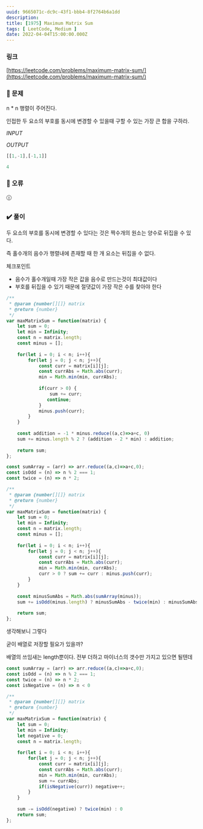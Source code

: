 ```yaml
---
uuid: 9665071c-dc9c-43f1-bbb4-8f2764b6a1dd
description: 
title: [1975] Maximum Matrix Sum
tags: [ LeetCode, Medium ]
date: 2022-04-04T15:00:00.000Z
---
```








### 링크

[https://leetcode.com/problems/maximum-matrix-sum/](https://leetcode.com/problems/maximum-matrix-sum/)

### 📝 문제

n * n 행렬이 주어진다.

인접한 두 요소의 부호를 동시에 변경할 수 있을때 구할 수 있는 가장 큰 합을 구하라.

*INPUT*

*OUTPUT*

```jsx
[[1,-1],[-1,1]]
```

```jsx
4
```

### 🚨 오류

<aside>
🕧

</aside>

### ✔️ 풀이

두 요소의 부호를 동시에 변경할 수 있다는 것은 짝수개의 원소는 양수로 뒤집을 수 있다.

즉 홀수개의 음수가 행렬내에 존재할 때 한 개 요소는 뒤집을 수 없다.

체크포인트

- 음수가 홀수개일때 가장 작은 값을 음수로 만드는것이 최대값이다
- 부호를 뒤집을 수 있기 때문에 절댓값이 가장 작은 수를 찾아야 한다

```jsx
/**
 * @param {number[][]} matrix
 * @return {number}
 */
var maxMatrixSum = function(matrix) {
    let sum = 0;
    let min = Infinity;
    const n = matrix.length;
    const minus = [];
    
    for(let i = 0; i < n; i++){
        for(let j = 0; j < n; j++){
            const curr = matrix[i][j];
            const currAbs = Math.abs(curr);
            min = Math.min(min, currAbs);
						
            if(curr > 0) {
                sum += curr;
               continue; 
            }
            minus.push(curr);
        }
    }
    
    const addition = -1 * minus.reduce((a,c)=>a+c, 0)
    sum += minus.length % 2 ? (addition - 2 * min) : addition;
    
    return sum;
};
```

```jsx
const sumArray = (arr) => arr.reduce((a,c)=>a+c,0);
const isOdd = (n) => n % 2 === 1;
const twice = (n) => n * 2;

/**
 * @param {number[][]} matrix
 * @return {number}
 */
var maxMatrixSum = function(matrix) {
    let sum = 0;
    let min = Infinity;
    const n = matrix.length;
    const minus = [];
    
    for(let i = 0; i < n; i++){
        for(let j = 0; j < n; j++){
            const curr = matrix[i][j];
            const currAbs = Math.abs(curr);
            min = Math.min(min, currAbs);
            curr > 0 ? sum += curr : minus.push(curr);
        }
    }
    
    const minusSumAbs = Math.abs(sumArray(minus));
    sum += isOdd(minus.length) ? minusSumAbs - twice(min) : minusSumAbs;
    
    return sum;
};
```

생각해보니 그렇다

굳이 배열로 저장할 필요가 있을까?

배열의 쓰임새는 length뿐이다. 전부 더하고 마이너스의 갯수만 가지고 있으면 될텐데

```jsx
const sumArray = (arr) => arr.reduce((a,c)=>a+c,0);
const isOdd = (n) => n % 2 === 1;
const twice = (n) => n * 2;
const isNegative = (n) => n < 0

/**
 * @param {number[][]} matrix
 * @return {number}
 */
var maxMatrixSum = function(matrix) {
    let sum = 0;
    let min = Infinity;
    let negative = 0;
    const n = matrix.length;
    
    for(let i = 0; i < n; i++){
        for(let j = 0; j < n; j++){
            const curr = matrix[i][j];
            const currAbs = Math.abs(curr);
            min = Math.min(min, currAbs);
            sum += currAbs;
            if(isNegative(curr)) negative++;
        }
    }
    
    sum -= isOdd(negative) ? twice(min) : 0
    return sum;
};
```